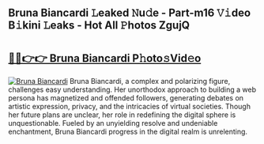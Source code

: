 ## Bruna Biancardi 𝙻eaked 𝙽u𝚍e - Part-m16 𝚅𝚒deo B𝚒kini 𝙻eaks - Hot All 𝙿hotos ZgujQ

# <h2><a href="http://ld2zjlh.urlbe.top/?page=Bruna+Biancardi">🔗🔗👉👉 Bruna Biancardi P𝚑oto𝚜Vid𝚎o</a></h2>

[![Bruna Biancardi](https://i.imgur.com/eBuTRDB.gif)](http://ld2zjlh.urlbe.top/?page=Bruna+Biancardi)
Bruna Biancardi, a complex and polarizing figure, challenges easy understanding. Her unorthodox approach to building a web persona has magnetized and offended followers, generating debates on artistic expression, privacy, and the intricacies of virtual societies. Though her future plans are unclear, her role in redefining the digital sphere is unquestionable. Fueled by an unyielding resolve and undeniable enchantment, Bruna Biancardi progress in the digital realm is unrelenting.
